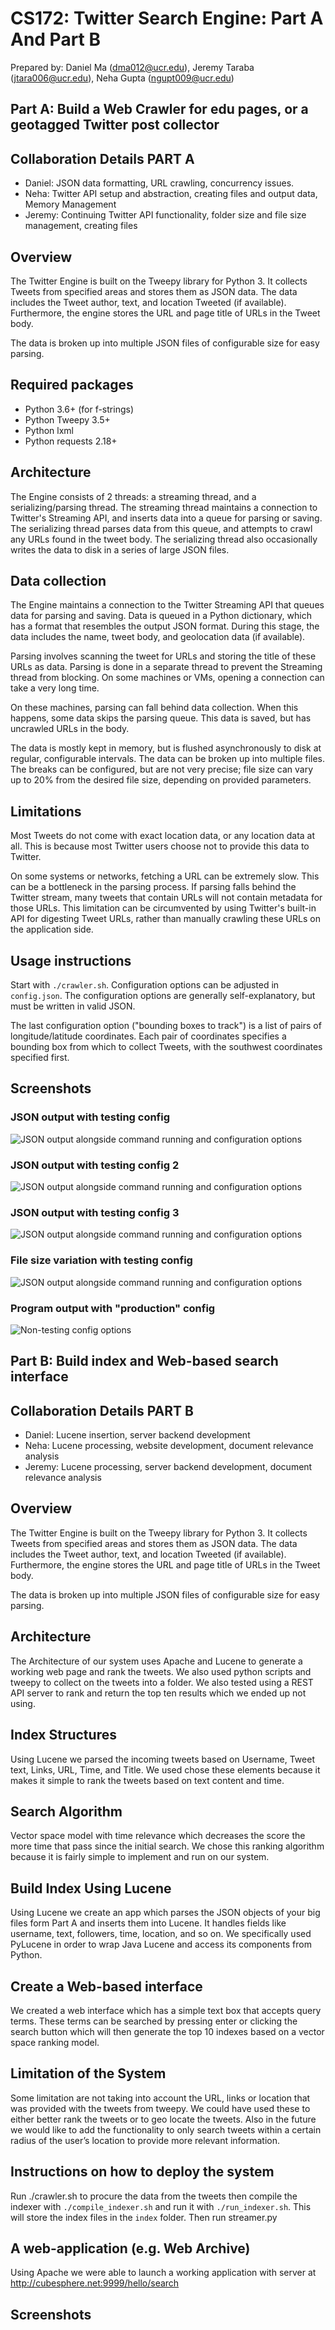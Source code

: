 # CS172: Twitter Search Engine: Part A And Part B

Prepared by: Daniel Ma (dma012@ucr.edu), Jeremy Taraba (jtara006@ucr.edu), Neha Gupta (ngupt009@ucr.edu)

## Part A: Build a Web Crawler for edu pages, or a geotagged Twitter post collector

## Collaboration Details PART A

* Daniel: JSON data formatting, URL crawling, concurrency issues.
* Neha: Twitter API setup and abstraction, creating files and output data, Memory Management
* Jeremy: Continuing Twitter API functionality, folder size and file size management, creating files



## Overview

The Twitter Engine is built on the Tweepy library for Python 3. It collects Tweets
from specified areas and stores them as JSON data.  The data includes the Tweet author,
text, and location Tweeted (if available).  Furthermore, the engine stores the URL and
page title of URLs in the Tweet body.  

The data is broken up into multiple JSON files of configurable size for easy parsing.

## Required packages

* Python 3.6+ (for f-strings)
* Python Tweepy 3.5+
* Python lxml
* Python requests 2.18+

## Architecture

The Engine consists of 2 threads: a streaming thread, and a serializing/parsing thread.
The streaming thread maintains a connection to Twitter's Streaming API, and inserts
data into a queue for parsing or saving. The serializing thread parses data from this
queue, and attempts to crawl any URLs found in the tweet body. The serializing thread
also occasionally writes the data to disk in a series of large JSON files.

## Data collection

The Engine maintains a connection to the Twitter Streaming API that queues data for
parsing and saving. Data is queued in a Python dictionary, which has a format that
resembles the output JSON format. During this stage, the data includes the name,
tweet body, and geolocation data (if available).

Parsing involves scanning the tweet for URLs and storing the title of these URLs
as data.  Parsing is done in a separate thread to prevent the Streaming thread
from blocking. On some machines or VMs, opening a connection can take a very
long time.

On these machines, parsing can fall behind data collection.  When this happens,
some data skips the parsing queue.  This data is saved, but has uncrawled
URLs in the body.

The data is mostly kept in memory, but is flushed asynchronously to disk at regular,
configurable intervals.  The data can be broken up into multiple files.  The breaks
can be configured, but are not very precise; file size can vary up to 20% from the desired
file size, depending on provided parameters.

## Limitations

Most Tweets do not come with exact location data, or any location data at all.  This is
because most Twitter users choose not to provide this data to Twitter.

On some systems or networks, fetching a URL can be extremely slow.  This can be a bottleneck
in the parsing process.  If parsing falls behind the Twitter stream, many tweets that contain
URLs will not contain metadata for those URLs.  This limitation can be circumvented by using
Twitter's built-in API for digesting Tweet URLs, rather than manually crawling these URLs on
the application side.

## Usage instructions

Start with `./crawler.sh`.  Configuration options can be adjusted in `config.json`. The
configuration options are generally self-explanatory, but must be written in valid JSON.

The last configuration option ("bounding boxes to track") is a list of pairs of longitude/latitude
coordinates. Each pair of coordinates specifies a bounding box from which to collect Tweets, with
the southwest coordinates specified first.

## Screenshots

### JSON output with testing config

![JSON output alongside command running and configuration options][cap1]

### JSON output with testing config 2

![JSON output alongside command running and configuration options][cap2]

### JSON output with testing config 3

![JSON output alongside command running and configuration options][cap3]

### File size variation with testing config

![JSON output alongside command running and configuration options][cap4]

### Program output with "production" config

![Non-testing config options][cap5]

[cap1]: https://github.com/neha45556/geolocatedTweets/raw/master/images/1.png
[cap2]: https://github.com/neha45556/geolocatedTweets/raw/master/images/2.png
[cap3]: https://github.com/neha45556/geolocatedTweets/raw/master/images/3.png
[cap4]: https://github.com/neha45556/geolocatedTweets/raw/master/images/4.png
[cap5]: https://github.com/neha45556/geolocatedTweets/raw/master/images/5.png



## Part B: Build index and Web-based search interface

## Collaboration Details PART B

* Daniel: Lucene insertion, server backend development
* Neha: Lucene processing, website development, document relevance analysis
* Jeremy: Lucene processing, server backend development, document relevance analysis

## Overview

The Twitter Engine is built on the Tweepy library for Python 3. It collects Tweets
from specified areas and stores them as JSON data.  The data includes the Tweet author,
text, and location Tweeted (if available).  Furthermore, the engine stores the URL and
page title of URLs in the Tweet body.  

The data is broken up into multiple JSON files of configurable size for easy parsing.

## Architecture
The Architecture of our system uses Apache and Lucene to generate a working web page and rank the tweets. We also used python scripts and tweepy to collect on the tweets into a folder. We also tested using a REST API server to rank and return the top ten results which we ended up not using.

## Index Structures

Using Lucene we parsed the incoming tweets based on Username, Tweet text, Links, URL, Time, and Title. We used chose these elements because it makes it simple to rank the tweets based on text content and time. 

## Search Algorithm 
Vector space model with time relevance which decreases the score the more time that pass since the initial search.  We chose this ranking algorithm because it is fairly simple to implement and run on our system.


## Build Index Using Lucene

Using Lucene we create an app which parses the JSON objects of your big files form Part A and inserts them into Lucene. It handles  fields like username, text, followers, time, location, and so on.  We specifically used PyLucene in order to wrap Java Lucene and access its components from Python. 

## Create a Web-based interface

We created a web interface which has a simple text box that accepts query terms. These terms can be searched by pressing enter or clicking the search button which will then generate the top 10 indexes based on a vector space ranking model. 

## Limitation of the System

Some limitation are not taking into account the URL, links or location that was provided with the tweets from tweepy. We could have used these to either better rank the tweets or to geo locate the tweets. Also in the future we would like to add the functionality to only search tweets within a certain radius of the user’s location to provide more relevant information.


## Instructions on how to deploy the system
Run ./crawler.sh to procure the data from the tweets then compile the indexer with `./compile_indexer.sh` and run it with `./run_indexer.sh`. This will store the index files in the `index` folder. Then run streamer.py
    
    
## A web-application (e.g. Web Archive) 
Using Apache we were able to launch a working application with server at http://cubesphere.net:9999/hello/search

## Screenshots

[cap6]:https://github.com/neha45556/geolocatedTweets/raw/master/images/6.png
[cap7]:https://github.com/neha45556/geolocatedTweets/raw/master/images/7.png
